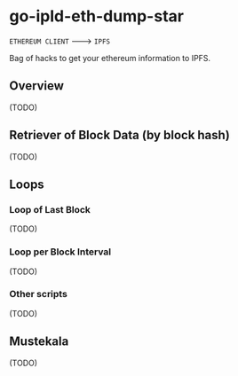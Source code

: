 # go-ipld-eth-dump-star

`ETHEREUM CLIENT` ---> `IPFS`

Bag of hacks to get your ethereum information to IPFS.

## Overview

(TODO)

## Retriever of Block Data (by block hash)

(TODO)

## Loops

### Loop of Last Block

(TODO)

### Loop per Block Interval

(TODO)

### Other scripts

(TODO)

## Mustekala

(TODO)
